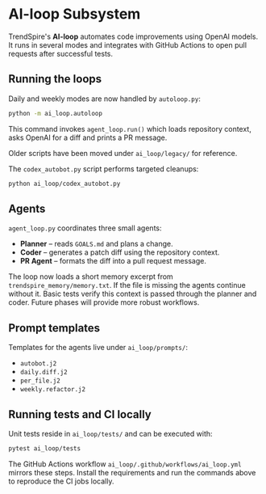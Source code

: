 # AI-loop Subsystem

TrendSpire's **AI-loop** automates code improvements using OpenAI models. It runs in several modes and integrates with GitHub Actions to open pull requests after successful tests.

## Running the loops

Daily and weekly modes are now handled by `autoloop.py`:

```bash
python -m ai_loop.autoloop
```
This command invokes `agent_loop.run()` which loads repository context, asks OpenAI for a diff and prints a PR message.

Older scripts have been moved under `ai_loop/legacy/` for reference.

The `codex_autobot.py` script performs targeted cleanups:

```bash
python ai_loop/codex_autobot.py
```

## Agents

`agent_loop.py` coordinates three small agents:

- **Planner** – reads `GOALS.md` and plans a change.
- **Coder** – generates a patch diff using the repository context.
- **PR Agent** – formats the diff into a pull request message.

The loop now loads a short memory excerpt from `trendspire_memory/memory.txt`.
If the file is missing the agents continue without it. Basic tests verify this
context is passed through the planner and coder.
Future phases will provide more robust workflows.

## Prompt templates

Templates for the agents live under `ai_loop/prompts/`:

- `autobot.j2`
- `daily.diff.j2`
- `per_file.j2`
- `weekly.refactor.j2`

## Running tests and CI locally

Unit tests reside in `ai_loop/tests/` and can be executed with:

```bash
pytest ai_loop/tests
```

The GitHub Actions workflow `ai_loop/.github/workflows/ai_loop.yml` mirrors these steps. Install the requirements and run the commands above to reproduce the CI jobs locally.


